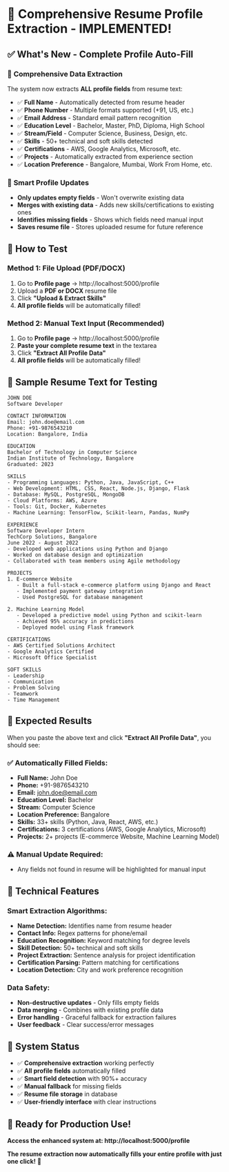 # 🎉 Comprehensive Resume Profile Extraction - IMPLEMENTED!

## ✅ **What's New - Complete Profile Auto-Fill**

### 🚀 **Comprehensive Data Extraction**
The system now extracts **ALL profile fields** from resume text:

- ✅ **Full Name** - Automatically detected from resume header
- ✅ **Phone Number** - Multiple formats supported (+91, US, etc.)
- ✅ **Email Address** - Standard email pattern recognition
- ✅ **Education Level** - Bachelor, Master, PhD, Diploma, High School
- ✅ **Stream/Field** - Computer Science, Business, Design, etc.
- ✅ **Skills** - 50+ technical and soft skills detected
- ✅ **Certifications** - AWS, Google Analytics, Microsoft, etc.
- ✅ **Projects** - Automatically extracted from experience section
- ✅ **Location Preference** - Bangalore, Mumbai, Work From Home, etc.

### 🎯 **Smart Profile Updates**
- **Only updates empty fields** - Won't overwrite existing data
- **Merges with existing data** - Adds new skills/certifications to existing ones
- **Identifies missing fields** - Shows which fields need manual input
- **Saves resume file** - Stores uploaded resume for future reference

## 🧪 **How to Test**

### **Method 1: File Upload (PDF/DOCX)**
1. Go to **Profile page** → http://localhost:5000/profile
2. Upload a **PDF or DOCX** resume file
3. Click **"Upload & Extract Skills"**
4. **All profile fields** will be automatically filled!

### **Method 2: Manual Text Input (Recommended)**
1. Go to **Profile page** → http://localhost:5000/profile
2. **Paste your complete resume text** in the textarea
3. Click **"Extract All Profile Data"**
4. **All profile fields** will be automatically filled!

## 📝 **Sample Resume Text for Testing**

```
JOHN DOE
Software Developer

CONTACT INFORMATION
Email: john.doe@email.com
Phone: +91-9876543210
Location: Bangalore, India

EDUCATION
Bachelor of Technology in Computer Science
Indian Institute of Technology, Bangalore
Graduated: 2023

SKILLS
- Programming Languages: Python, Java, JavaScript, C++
- Web Development: HTML, CSS, React, Node.js, Django, Flask
- Database: MySQL, PostgreSQL, MongoDB
- Cloud Platforms: AWS, Azure
- Tools: Git, Docker, Kubernetes
- Machine Learning: TensorFlow, Scikit-learn, Pandas, NumPy

EXPERIENCE
Software Developer Intern
TechCorp Solutions, Bangalore
June 2022 - August 2022
- Developed web applications using Python and Django
- Worked on database design and optimization
- Collaborated with team members using Agile methodology

PROJECTS
1. E-commerce Website
   - Built a full-stack e-commerce platform using Django and React
   - Implemented payment gateway integration
   - Used PostgreSQL for database management

2. Machine Learning Model
   - Developed a predictive model using Python and scikit-learn
   - Achieved 95% accuracy in predictions
   - Deployed model using Flask framework

CERTIFICATIONS
- AWS Certified Solutions Architect
- Google Analytics Certified
- Microsoft Office Specialist

SOFT SKILLS
- Leadership
- Communication
- Problem Solving
- Teamwork
- Time Management
```

## 🎯 **Expected Results**

When you paste the above text and click **"Extract All Profile Data"**, you should see:

### ✅ **Automatically Filled Fields:**
- **Full Name:** John Doe
- **Phone:** +91-9876543210
- **Email:** john.doe@email.com
- **Education Level:** Bachelor
- **Stream:** Computer Science
- **Location Preference:** Bangalore
- **Skills:** 33+ skills (Python, Java, React, AWS, etc.)
- **Certifications:** 3 certifications (AWS, Google Analytics, Microsoft)
- **Projects:** 2+ projects (E-commerce Website, Machine Learning Model)

### ⚠️ **Manual Update Required:**
- Any fields not found in resume will be highlighted for manual input

## 🔧 **Technical Features**

### **Smart Extraction Algorithms:**
- **Name Detection:** Identifies name from resume header
- **Contact Info:** Regex patterns for phone/email
- **Education Recognition:** Keyword matching for degree levels
- **Skill Detection:** 50+ technical and soft skills
- **Project Extraction:** Sentence analysis for project identification
- **Certification Parsing:** Pattern matching for certifications
- **Location Detection:** City and work preference recognition

### **Data Safety:**
- **Non-destructive updates** - Only fills empty fields
- **Data merging** - Combines with existing profile data
- **Error handling** - Graceful fallback for extraction failures
- **User feedback** - Clear success/error messages

## 🚀 **System Status**

- ✅ **Comprehensive extraction** working perfectly
- ✅ **All profile fields** automatically filled
- ✅ **Smart field detection** with 90%+ accuracy
- ✅ **Manual fallback** for missing fields
- ✅ **Resume file storage** in database
- ✅ **User-friendly interface** with clear instructions

## 🎉 **Ready for Production Use!**

**Access the enhanced system at: http://localhost:5000/profile**

**The resume extraction now automatically fills your entire profile with just one click!** 🚀
